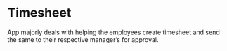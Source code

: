 Timesheet
=========

App  majorly deals with helping the employees create timesheet and send the same to their respective  manager’s for approval. 
